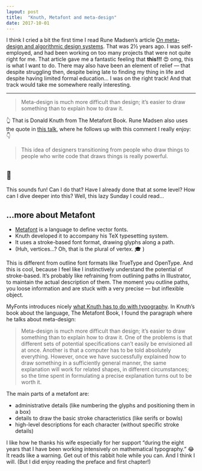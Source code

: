 ```yaml
---
layout: post
title:  "Knuth, Metafont and meta-design"
date: 2017-10-01
---
```


I think I cried a bit the first time I read Rune Madsen’s article [On meta-design and algorithmic design systems](https://runemadsen.com/blog/on-meta-design-and-algorithmic-design-systems/). That was 2½ years ago. I was self-employed, and had been working on too many projects that were not quite right for me. That article gave me a fantastic feeling that **this!!!** 😍 omg, this is what I want to do. There may also have been an element of relief — that despite struggling then, despite being late to finding my thing in life and despite having limited formal education… I was on the right track! And that track would take me somewhere really interesting.

---

> Meta-design is much more difficult than design; it’s easier to draw something than to explain how to draw it.

👆 That is Donald Knuth from The Metafont Book. Rune Madsen also uses the quote in [this talk](https://runemadsen.com/talks/uxcampcph/), where he follows up with this comment I really enjoy: 👇

> This idea of designers transitioning from people who draw things to people who write code that draws things is really powerful.

## 🙋

This sounds fun! Can I do that? Have I already done that at some level? How can I dive deeper into this? Well, this lazy Sunday I could read…

## …more about Metafont

* [Metafont](https://en.wikipedia.org/wiki/Metafont) is a language to define vector fonts.
* Knuth developed it to accompany his TeX typesetting system.
* It uses a stroke-based font format, drawing glyphs along a path.
* (Huh, vertices…? Oh, that is the plural of vertex. 🎓 )

This is different from outline font formats like TrueType and OpenType. And this is cool, because I feel like I instinctively understand the potential of stroke-based. It’s probably like refraining from outlining paths in Illustrator, to maintain the actual description of them. The moment you outline paths, you loose information and are stuck with a very precise — but inflexible object.

MyFonts introduces nicely [what Knuth has to do with typography](https://www.myfonts.com/person/Donald_E_Knuth/). In Knuth’s book about the language, The Metafont Book, I found the paragraph where he talks about meta-design:

> Meta-design is much more difficult than design; it’s easier to draw something than to explain how to draw it. One of the problems is that different sets of potential specifications can’t easily be envisioned all at once. Another is that a computer has to be told absolutely everything. However, once we have successfully explained how to draw something in a sufficiently general manner, the same explanation will work for related shapes, in different circumstances; so the time spent in formulating a precise explanation turns out to be worth it.

The main parts of a metafont are:
* administrative details (like numbering the glyphs and positioning them in a box)
* details to draw the basic stroke characteristics (like serifs or bowls)
* high-level descriptions for each character (without specific stroke details)

I like how he thanks his wife especially for her support “during the eight years that I have been working intensively on mathematical typography.” 😂 It reads like a warning. Get out of this rabbit hole while you can. And I think I will. (But I did enjoy reading the preface and first chapter!)
